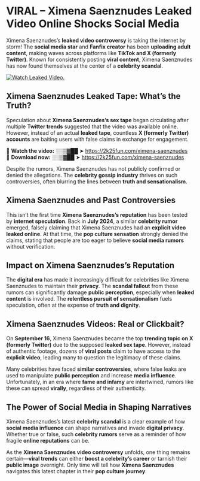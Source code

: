 # VIRAL – Ximena Saenznudes Leaked Video Online Shocks Social Media 

Ximena Saenznudes’s **leaked video controversy** is taking the internet by storm! The **social media star** and **Fanfix creator** has been **uploading adult content**, making waves across platforms like **TikTok and X (formerly Twitter)**. Known for consistently posting **viral content**, Ximena Saenznudes has now found themselves at the center of a **celebrity scandal**.  

[![Watch Leaked Video.](https://miro.medium.com/v2/resize:fit:828/format:webp/1*cilzJN44JGOrTw9NJCrNHA.gif "Watch Leaked Video")](https://2k25fun.com/ximena-saenznudes)

## **Ximena Saenznudes Leaked Tape: What’s the Truth?**  
Speculation about **Ximena Saenznudes’s sex tape** began circulating after multiple **Twitter trends** suggested that the video was available online. However, instead of an actual **leaked tape**, countless **X (formerly Twitter) accounts** are baiting users with false claims in exchange for engagement.  

🔹 **Watch the video:** ░░▒▓██ ➤ https://2k25fun.com/ximena-saenznudes  
🔹 **Download now:** ░░▒▓██ ➤ https://2k25fun.com/ximena-saenznudes  

Despite the rumors, Ximena Saenznudes has not publicly confirmed or denied the allegations. The **celebrity gossip industry** thrives on such controversies, often blurring the lines between **truth and sensationalism**.  

## **Ximena Saenznudes and Past Controversies**  
This isn’t the first time **Ximena Saenznudes’s reputation** has been tested by **internet speculation**. Back in **July 2024**, a similar **celebrity rumor** emerged, falsely claiming that Ximena Saenznudes had an **explicit video leaked online**. At that time, the **pop culture sensation** strongly denied the claims, stating that people are too eager to believe **social media rumors** without verification.  

## **Impact on Ximena Saenznudes’s Reputation**  
The **digital era** has made it increasingly difficult for celebrities like Ximena Saenznudes to maintain their **privacy**. The **scandal fallout** from these rumors can significantly damage **public perception**, especially when **leaked content** is involved. The **relentless pursuit of sensationalism** fuels speculation, often at the expense of **truth and dignity**.  

## **Ximena Saenznudes Videos: Real or Clickbait?**  
On **September 16**, Ximena Saenznudes became the top **trending topic on X (formerly Twitter)** due to the supposed **leaked sex tape**. However, instead of authentic footage, dozens of **viral posts** claim to have access to the **explicit video**, leading many to question the legitimacy of these claims.  

Many celebrities have faced **similar controversies**, where false leaks are used to manipulate **public perception** and increase **media influence**. Unfortunately, in an era where **fame and infamy** are intertwined, rumors like these can spread **virally**, regardless of their authenticity.  

## **The Power of Social Media in Shaping Narratives**  
Ximena Saenznudes’s latest **celebrity scandal** is a clear example of how **social media influence** can shape narratives and invade **digital privacy**. Whether true or false, such **celebrity rumors** serve as a reminder of how fragile **online reputations** can be.  

As the **Ximena Saenznudes video controversy** unfolds, one thing remains certain—**viral trends** can either **boost a celebrity’s career** or tarnish their **public image** overnight. Only time will tell how **Ximena Saenznudes** navigates this latest chapter in their **pop culture journey**. 
